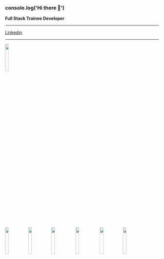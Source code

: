 ### console.log('Hi there 👋')

**Full Stack Trainee Developer**
_______
[Linkedin](https://www.linkedin.com/in/nicol%C3%A1s-mauber-a996121b9/)
_______
<img src="https://upload.wikimedia.org/wikipedia/commons/thumb/4/47/React.svg/1200px-React.svg.png" width="15%"></img> 


  <img 
  src="https://upload.wikimedia.org/wikipedia/commons/thumb/9/99/Unofficial_JavaScript_logo_2.svg/480px-Unofficial_JavaScript_logo_2.svg.png" width="15%"></img><img src="https://www.fixedbuffer.com/wp-content/uploads/2019/06/reflexion.png" width="15%"></img><img src="[https://www.fixedbuffer.com/wp-content/uploads/2019/06/reflexion.png](https://upload.wikimedia.org/wikipedia/commons/thumb/b/b2/Bootstrap_logo.svg/1200px-Bootstrap_logo.svg.png)" width="15%"></img>  <img src="https://cdn-icons-png.flaticon.com/512/919/919826.png" width="15%"></img>
  <img src="https://upload.wikimedia.org/wikipedia/commons/thumb/6/61/HTML5_logo_and_wordmark.svg/1200px-HTML5_logo_and_wordmark.svg.png" width="15%"></img><img src="https://www.stonebranch.com/integration-hub/media/3c/64/66/1636642258/Stonebranch_SQL_Vendor_Product_Logo.svg" width="15%"></img>
  





